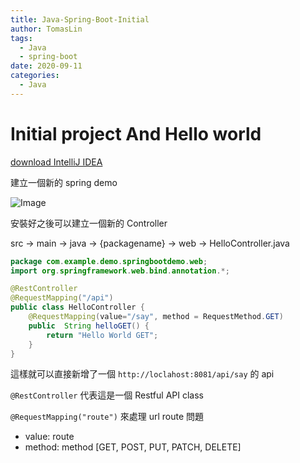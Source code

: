 ```yaml
---
title: Java-Spring-Boot-Initial
author: TomasLin
tags:
  - Java
  - spring-boot
date: 2020-09-11
categories:
  - Java
---
```


# Initial project And Hello world

[download IntelliJ IDEA](https://www.jetbrains.com/idea/download/#section=mac)

建立一個新的 spring demo

![Image](../../../../images/Java_Spring_Boot/initial-01.png)

安裝好之後可以建立一個新的 Controller

src -> main -> java -> {packagename} -> web -> HelloController.java

```java
package com.example.demo.springbootdemo.web;
import org.springframework.web.bind.annotation.*;

@RestController
@RequestMapping("/api")
public class HelloController {
    @RequestMapping(value="/say", method = RequestMethod.GET)
    public  String helloGET() {
        return "Hello World GET";
    }
}
```

這樣就可以直接新增了一個 `http://loclahost:8081/api/say` 的 api

`@RestController` 代表這是一個 Restful API class

`@RequestMapping("route")` 來處理 url route 問題
  * value: route
  * method: method [GET, POST, PUT, PATCH, DELETE]


